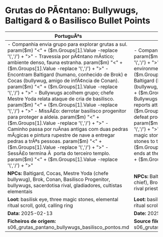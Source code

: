 ﻿# Grutas do PÃ¢ntano: Bullywugs, Baltigard & o Basilisco  Bullet Points

| PortuguÃªs                                                                                                                                                                                                                                                                                                                                                                                                                                                                                                                                                          | English                                                                                                                                                                                                                                                                                                                                                                                                                                                                                                                                       |
| ------------------------------------------------------------------------------------------------------------------------------------------------------------------------------------------------------------------------------------------------------------------------------------------------------------------------------------------------------------------------------------------------------------------------------------------------------------------------------------------------------------------------------------------------------------------ | --------------------------------------------------------------------------------------------------------------------------------------------------------------------------------------------------------------------------------------------------------------------------------------------------------------------------------------------------------------------------------------------------------------------------------------------------------------------------------------------------------------------------------------------- |
| - Companhia envia grupo para explorar grutas a sul. param($m) "<" + ($m.Groups[1].Value -replace '\\','/') + ">" - Travessia por pÃ¢ntano mÃ­stico; ambiente denso, fauna estranha. param($m) "<" + ($m.Groups[1].Value -replace '\\','/') + ">" - Encontram Baltigard (humano, conhecido de Brok) e Cocas (bullywug, amigo de infÃ¢ncia de Conan). param($m) "<" + ($m.Groups[1].Value -replace '\\','/') + ">" - Bullywugs acolhem grupo; chefe Mestre Yoda relata ataque de cria de basilisco. param($m) "<" + ($m.Groups[1].Value -replace '\\','/') + ">" - MissÃ£o: derrotar basilisco progenitor para proteger a aldeia. param($m) "<" + ($m.Groups[1].Value -replace '\\','/') + ">" - Caminho passa por ruÃ­nas antigas com duas pedras mÃ¡gicas e pintura rupestre de nave a entregar pedras a trÃªs pessoas. param($m) "<" + ($m.Groups[1].Value -replace '\\','/') + ">" - SessÃ£o termina Ã  porta do terceiro templo. param($m) "<" + ($m.Groups[1].Value -replace '\\','/') + ">"  | - Company sends group to explore southern caves. param($m) "<" + ($m.Groups[1].Value -replace '\\','/') + ">" - Trek through a mystical swamp; dense environment, strange fauna. param($m) "<" + ($m.Groups[1].Value -replace '\\','/') + ">" - Meet Baltigard (human, acquaintance of Brok) and Cocas (bullywug, Conans childhood friend). param($m) "<" + ($m.Groups[1].Value -replace '\\','/') + ">" - Bullywugs welcome group; chief Mestre Yoda reports attack by basilisk spawn. param($m) "<" + ($m.Groups[1].Value -replace '\\','/') + ">" - Quest: defeat progenitor basilisk to protect village. param($m) "<" + ($m.Groups[1].Value -replace '\\','/') + ">" - On the way: ancient ruins with two magic stones and cave painting of a ship handing stones to three people. param($m) "<" + ($m.Groups[1].Value -replace '\\','/') + ">" - Session ends at the door to the third temple. param($m) "<" + ($m.Groups[1].Value -replace '\\','/') + ">"  |
| **NPCs:** Baltigard, Cocas, Mestre Yoda (chefe bullywug), Brok, Conan, Basilisco Progenitor, bullywugs, sacerdotisa rival, gladiadores, cultistas elementais                                                                                                                                                                                                                                                                                                                                                                                                       | **NPCs:** Baltigard, Cocas, Mestre Yoda (bullywug chief), Brok, Conan, Progenitor Basilisk, bullywugs, rival priestess, gladiators, elemental cultists                                                                                                                                                                                                                                                                                                                                                                                        |
| **Loot:** basilisk eye, three magic stones, elemental ritual scroll, gold, calling ring                                                                                                                                                                                                                                                                                                                                                                                                                                                                          | **Loot:** basilisk eye, three magic stones, elemental ritual scroll, gold, calling ring                                                                                                                                                                                                                                                                                                                                                                                                                                                     |
| **Data:** 2025-02-13                                                                                                                                                                                                                                                                                                                                                                                                                                                                                                                                               | **Date:** 2025-02-13                                                                                                                                                                                                                                                                                                                                                                                                                                                                                                                          |
| **Ficheiros de origem:** s06_grutas_pantano_bullywugs_basilisco_pontos.md                                                                                                                                                                                                                                                                                                                                                                                                                                                                                          | **Source files:** s06_grutas_pantano_bullywugs_basilisco_pontos.md                                                                                                                                                                                                                                                                                                                                                                                                                                                                            |

























